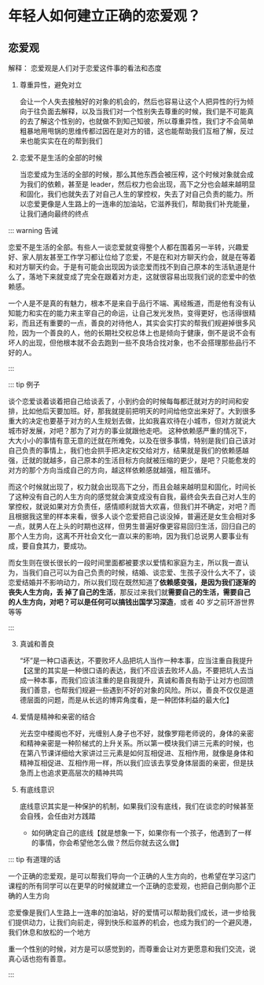 # 年轻人如何建立正确的恋爱观？

## 恋爱观

解释： 恋爱观是人们对于恋爱这件事的看法和态度

1. 尊重异性，避免对立

   会让一个人失去接触好的对象的机会的，然后也容易让这个人把异性的行为倾向于往负面去解释，以及当我们对一个性别失去尊重的时候，我们是不可能真的去了解这个性别的，也就做不到知己知彼，所以尊重异性，我们才不会简单粗暴地用甩锅的思维传都过因在是对方的错，这也能帮助我们互相了解，反过来也能实实在在的帮到我们

2. 恋爱不是生活的全部的时候

   当恋爱成为生活的全部的时候，那么其他东西会被压榨，这个时候对象就会成为我们的依赖，甚至是 leader，然后权力也会出现，高下之分也会越来越明显和固化，我们也就失去了对自己人生的掌控权，失去了对自己负责的能力。所以恋爱更像是人生路上的一连串的加油站，它滋养我们，帮助我们补充能量，让我们通向最终的终点

::: warning 告诫

恋爱不是生活的全部。有些人一谈恋爱就变得整个人都在围着另一半转，兴趣爱好、家人朋友甚至工作学习都让位给了恋爱，不是在和对方聊天约会，就是在等着和对方聊天约会。于是有可能会出现因为谈恋爱而找不到自己原本的生活轨道是什么了，落地下来就变成了完全在跟着对方走，这就很容易出现我们说的恋爱中的依赖感。

一个人是不是真的有魅力，根本不是来自于品行不端、离经叛道，而是他有没有认知能力和实在的能力来主宰自己的命运，让自己发光发热，变得更好，也活得很精彩，而且还有重要的一点，善良的对待他人，其实会实打实的帮我们规避掉很多风险，因为一个善良的人，他的长期社交权总体上也是倾向于健康，倒不是说不会有坏人的出现，但他根本就不会去跑到一些不良场合找对象，也不会搭理那些品行不好的人。

:::

::: tip 例子

谈个恋爱谈着谈着把自己给谈丢了，小到约会的时候每每都迁就对方的时间和安排，比如他后天要加班。好，那我就提前把明天的时间给他空出来好了。大到很多重大的决定也要基于对方的人生规划去做，比如我喜欢待在小城市，但对方就说大城市好发展，对吧？那为了对方的事业就跟他走吧。
这种依赖感严重的情况下，大大小小的事情有意无意的迁就在所难免，以及在很多事情，特别是我们自己该对自己负责的事情上，我们也会拱手把决定权交给对方，结果就是我们的依赖感越强，迁就的就越多，自己原本的生活目标方向就被压缩的更少，是吧？只能愈发的对方的那个方向当成自己的方向，越这样依赖感就越强，相互循环。

而这个时候就出现了，权力就会出现高下之分，而且会越来越明显和固化，时间长了这种没有自己的人生方向的感觉就会演变成没有自我，最终会失去自己对人生的掌控权，就说如果对方负责任，感情顺利就皆大欢喜，但我们并不确定，对吧？而且根据我这里的样本来看，很多人谈个恋爱把自己谈没掉，普遍还是女生会相对多一点，就男人在上头的时期也这样，但男生普遍好像更容易回归生活，回归自己的那个人生方向，这离不开社会文化一直以来的影响，因为我们总说男人要事业有成，要自食其力，要成功。

而女生则在很长很长的一段时间里面都被要求以爱情和家庭为主，所以我一直认为，当我们自己可以为自己负责的时候，结婚、谈恋爱、生孩子没什么大不了，谈恋爱结婚并不影响动力，所以我们现在既然知道了**依赖感变强，是因为我们逐渐的丧失人生方向，丢 掉了自己的生活**，那反过来我们就**需要自己的生活，需要自己的人生方向，对吧？可以是任何可以搞钱出国学习深造**，或者 40 岁之前环游世界等等

:::

3. 真诚和善良

   “坏”是一种口语表达，不要败坏人品把坑人当作一种本事，应当注重自我提升【这里的其实是一种很口语的表达，我们不应该去败坏人品，不要把坑人去当成一种本事，而我们应该注重的是自我提升，真诚和善良有助于让对方也回馈我们善意，也帮我们规避一些遇到不好的对象的风险。所以，善良不仅仅是道德层面的问题，而是从长远的博弈角度看，是一种团体利益的最大化】

4. 爱情是精神和亲密的结合

   光去空中楼阁也不好，光缠别人身子也不好，就像罗翔老师说的，身体的亲密和精神亲密是一种阶梯式的上升关系。所以第一模块我们讲三元素的时候，也在第八节课详细给大家讲过三元素是如何互相促进、互相作用，就像是身体和精神互相促进、互相作用一样，所以我们应该去享受身体层面的亲密，但是扶急而上也追求更高层次的精神共鸣

5. 有底线意识

   底线意识其实是一种保护的机制，如果我们没有底线，我们在谈恋的时候甚至会自残，会任由对方践踏

   - 如何确定自己的底线【就是想象一下，如果你有一个孩子，他遇到了一样的事情，你会希望他怎么做？然后你就去这么做】

::: tip 有道理的话

一个正确的恋爱观，是可以帮我们导向一个正确的人生方向的，也希望在学习这门课程的所有同学可以在更早的时候就建立一个正确的恋爱观，也把自己倒向那个正确的人生方向

恋爱像是我们人生路上一连串的加油站，好的爱情可以帮助我们成长，进一步给我们提供动力，让我们向前走，得到快乐和滋养的机会，也成为我们的一个避风港，我们休息和放松的一个地方

重一个性别的时候，对方是可以感觉到的，而尊重会让对方更愿意和我们交流，说真心话也抱有善意。

:::
